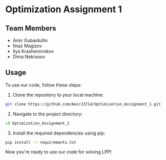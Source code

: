 # Optimization Assignment 1

## Team Members
- Amir Gubaidullin
- Ilnaz Magizov
- Ilya Krasheninnikov
- Dima Nekrasov

## Usage
To use our code, follow these steps:

1. Clone the repository to your local machine:
```bash
git clone https://github.com/Amir23714/Optimization_Assignment_1.git
```
2. Navigate to the project directory:
```bash
cd Optimization_Assignment_1
```
3. Install the required dependencies using pip:
```bash
pip install -r requirements.txt
```

Now you're ready to use our code for solving LPP!

